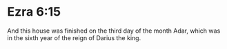 # Ezra 6:15

And this house was finished on the third day of the month Adar, which was in the sixth year of the reign of Darius the king.
